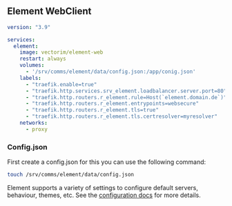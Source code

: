 ## Element WebClient 
```yaml 
version: "3.9"

services:
  element:   
    image: vectorim/element-web
    restart: always
    volumes:
      - '/srv/comms/element/data/config.json:/app/conig.json'
    labels:
      - "traefik.enable=true"
      - "traefik.http.services.srv_element.loadbalancer.server.port=80"
      - "traefik.http.routers.r_element.rule=Host(`element.domain.de`)"
      - "traefik.http.routers.r_element.entrypoints=websecure"
      - "traefik.http.routers.r_element.tls=true"
      - "traefik.http.routers.r_element.tls.certresolver=myresolver"
    networks:
      - proxy    
```

### Config.json 
First create a config.json for this you can use the following command:

```bash
touch /srv/comms/element/data/config.json 
```

Element supports a variety of settings to configure default servers, behaviour, themes, etc.
See the [configuration docs](https://github.com/vector-im/element-web/blob/develop/docs/config.md#desktop-app-configuration) for more details.

